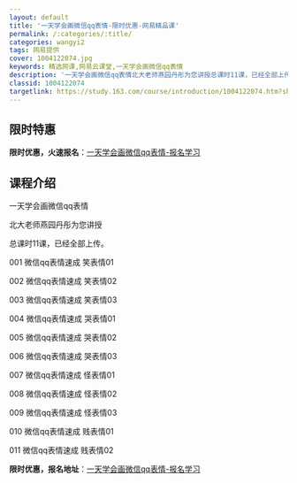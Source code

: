 ```yaml
---
layout: default
title: '一天学会画微信qq表情-限时优惠-网易精品课'
permalink: /:categories/:title/
categories: wangyi2
tags: 网易提供
cover: 1004122074.jpg
keywords: 精选网课,网易云课堂,一天学会画微信qq表情
description: '一天学会画微信qq表情北大老师燕园丹彤为您讲授总课时11课，已经全部上传。001微信qq表情速成笑表情01002微信qq'
classid: 1004122074
targetlink: https://study.163.com/course/introduction/1004122074.htm?share=1&shareId=1025206652&utm_campaign=share&utm_medium=iphoneShare&utm_source=&utm_u=1025206652
---
```


## 限时特惠

**限时优惠，火速报名**：[一天学会画微信qq表情-报名学习](https://study.163.com/course/introduction/1004122074.htm?share=1&shareId=1025206652&utm_campaign=share&utm_medium=iphoneShare&utm_source=&utm_u=1025206652)

## 课程介绍

一天学会画微信qq表情

北大老师燕园丹彤为您讲授



总课时11课，已经全部上传。

001 微信qq表情速成 笑表情01

002 微信qq表情速成 笑表情02

003 微信qq表情速成 笑表情03

004 微信qq表情速成 哭表情01

005 微信qq表情速成 哭表情02

006 微信qq表情速成 哭表情03

007 微信qq表情速成 怪表情01

008 微信qq表情速成 怪表情02

009 微信qq表情速成 怪表情03

010 微信qq表情速成 贱表情01

011 微信qq表情速成 贱表情02

**限时优惠，报名地址**：[一天学会画微信qq表情-报名学习](https://study.163.com/course/introduction/1004122074.htm?share=1&shareId=1025206652&utm_campaign=share&utm_medium=iphoneShare&utm_source=&utm_u=1025206652)

